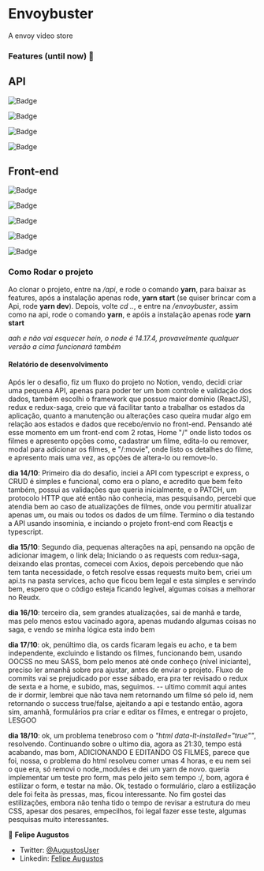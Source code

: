 # Envoybuster

A envoy video store

### Features (until now) :triumph:

  ## API

  ![Badge](https://img.shields.io/badge/NODEJS-14.17.4-%23339933?style=for-the-badge&logo=nodejs)

  ![Badge](https://img.shields.io/badge/EXPRESS-4.17.1-%23000000?style=for-the-badge&logo=express)

  ![Badge](https://img.shields.io/badge/YUP-0.32.11-%23000000?style=for-the-badge)

  ![Badge](https://img.shields.io/badge/TYPESCRIPT-4.4.4-%233178C6?style=for-the-badge&logo=typescript)

  ## Front-end

  ![Badge](https://img.shields.io/badge/nodeSass-%23CC6699?style=for-the-badge&logo=sass)

  ![Badge](https://img.shields.io/badge/React-17.0.2-%2361DAFB?style=for-the-badge&logo=react)

  ![Badge](https://img.shields.io/badge/ReactIcons-0.32.11-%23000000?style=for-the-badge)

  ![Badge](https://img.shields.io/badge/Redux-7.2.5-%23764ABC?style=for-the-badge&logo=redux)

  ![Badge](https://img.shields.io/badge/ReduxSaga-1.1.3-%23000000?style=for-the-badge) 


### Como Rodar o projeto

Ao clonar o projeto, entre na */api*, e rode o comando **yarn**, para baixar as features, após a instalação apenas rode, **yarn start**
(se quiser brincar com a Api, rode **yarn dev**).
Depois, volte *cd ..*, e entre na */envoybuster*, assim como na api, rode o comando **yarn**, e apóis a instalação apenas rode **yarn start**

*aah e não vai esquecer hein, o node é 14.17.4, provavelmente qualquer versão a cima funcionará também*

#### Relatório de desenvolvimento

Após ler o desafio, fiz um fluxo do projeto no Notion, vendo, decidi criar uma pequena API, apenas para poder ter um bom controle e validação dos dados, também escolhi o framework que possuo maior domínio (ReactJS), redux e redux-saga, creio que vá facilitar tanto a trabalhar os estados da aplicação, quanto a manutenção ou alterações caso queira mudar algo em relação aos estados e dados que recebo/envio no front-end.
 Pensando até esse momento em um front-end com 2 rotas, Home "/" onde listo todos os filmes e apresento opções como, cadastrar um filme, edita-lo ou remover, modal para adicionar os filmes, e "/:movie", onde listo os detalhes do filme, e apresento mais uma vez, as opções de altera-lo ou remove-lo.
 
 **dia 14/10**: Primeiro dia do desafio, inciei a API com typescript e express, o CRUD é simples e funcional, como era o plano, e acredito que bem feito também, possui as validações que queria inicialmente, e o PATCH, um protocolo HTTP que até então não conhecia, mas pesquisando, percebi que atendia bem ao caso de atualizações de filmes, onde vou permitir atualizar apenas um, ou mais ou todos os dados de um filme.
 Termino o dia testando a API usando insominia, e inciando o projeto front-end com Reactjs e typescript.
 
 **dia 15/10**: Segundo dia, pequenas alterações na api, pensando na opção de adicionar imagem, o link dela; Iniciando o as requests com redux-saga, deixando elas prontas, comecei com Axios, depois percebendo que não tem tanta necessidade, o fetch resolve essas requests muito bem, criei um api.ts na pasta services, acho que ficou bem legal e esta simples e servindo bem, espero que o código esteja ficando legível, algumas coisas a melhorar no Reudx.
 
 **dia 16/10**: terceiro dia, sem grandes atualizações, sai de manhã e tarde, mas pelo menos estou vacinado agora, apenas mudando algumas coisas no saga, e vendo se minha lógica esta indo bem
 
 **dia 17/10**: ok, penúltimo dia, os cards ficaram legais eu acho, e ta bem independente, excluindo e listando os filmes, funcionando bem, usando OOCSS no meu SASS, bom pelo menos até onde conheço (nível iniciante), preciso ler amanhã sobre pra ajustar, antes de enviar o projeto. Fluxo de commits vai se prejudicado por esse sábado, era pra ter revisado o redux de sexta e a home, e subido, mas, seguimos.
 -- ultimo commit aqui antes de ir dormir, lembrei que não tava nem retornando um filme só pelo id, nem retornando o success true/false, ajeitando a api e testando então, agora sim, amanhã, formulários pra criar e editar os filmes, e entregar o projeto, LESGOO
 
 **dia 18/10**: ok, um problema tenebroso com o *"html data-lt-installed="true""*, resolvendo. Continuando sobre o ultimo dia, agora as 21:30, tempo está acabando, mas bom, ADICIONANDO E EDITANDO OS FILMES, parece que foi, nossa, o problema do html resolveu comer umas 4 horas, e eu nem sei o que era, só removi o node_modules e dei um yarn de novo. queria implementar um teste pro form, mas pelo jeito sem tempo :/, bom, agora é estilizar o form, e testar na mão.
 Ok, testado o formulário, claro a estilização dele foi feita às pressas, mas, ficou interessante.
 No fim gostei das estilizações, embora não tenha tido o tempo de revisar a estrutura do meu CSS, apesar dos pesares, empecilhos, foi legal fazer esse teste, algumas pesquisas muito interessantes.



👤 **Felipe Augustos**

- Twitter: [@AugustosUser](https://twitter.com/AugustosUser)
- Linkedin: [Felipe Augustos](https://www.linkedin.com/in/felipe-augustos/)
